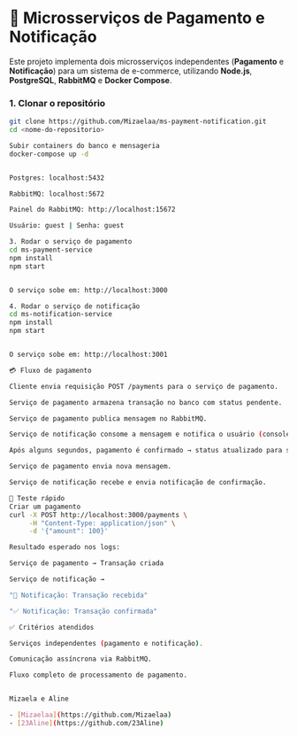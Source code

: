 # 🛒 Microsserviços de Pagamento e Notificação

Este projeto implementa dois microsserviços independentes (**Pagamento** e **Notificação**) para um sistema de e-commerce, utilizando **Node.js**, **PostgreSQL**, **RabbitMQ** e **Docker Compose**.



### 1. Clonar o repositório
```bash
git clone https://github.com/Mizaelaa/ms-payment-notification.git
cd <nome-do-repositorio>

Subir containers do banco e mensageria
docker-compose up -d


Postgres: localhost:5432

RabbitMQ: localhost:5672

Painel do RabbitMQ: http://localhost:15672

Usuário: guest | Senha: guest

3. Rodar o serviço de pagamento
cd ms-payment-service
npm install
npm start


O serviço sobe em: http://localhost:3000

4. Rodar o serviço de notificação
cd ms-notification-service
npm install
npm start


O serviço sobe em: http://localhost:3001

💳 Fluxo de pagamento

Cliente envia requisição POST /payments para o serviço de pagamento.

Serviço de pagamento armazena transação no banco com status pendente.

Serviço de pagamento publica mensagem no RabbitMQ.

Serviço de notificação consome a mensagem e notifica o usuário (console).

Após alguns segundos, pagamento é confirmado → status atualizado para sucesso.

Serviço de pagamento envia nova mensagem.

Serviço de notificação recebe e envia notificação de confirmação.

🔎 Teste rápido
Criar um pagamento
curl -X POST http://localhost:3000/payments \
     -H "Content-Type: application/json" \
     -d '{"amount": 100}'

Resultado esperado nos logs:

Serviço de pagamento → Transação criada

Serviço de notificação →

"📩 Notificação: Transação recebida"

"✅ Notificação: Transação confirmada"

✅ Critérios atendidos

Serviços independentes (pagamento e notificação).

Comunicação assíncrona via RabbitMQ.

Fluxo completo de processamento de pagamento.


Mizaela e Aline 

- [Mizaelaa](https://github.com/Mizaelaa)  
- [23Aline](https://github.com/23Aline)

